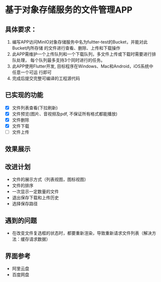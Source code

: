 # 基于对象存储服务的文件管理APP

## 具体要求：
1. 编写APP访问MinIO对象存储服务中名为fultter-test的Bucket，并能对此Bucket内所存储
的文件进行查看、删除、上传和下载操作
2. 此APP需维护一个上传队列和一个下载队列，多文件上传或下载时需要进行排队处理，
每个队列最多支持3个同时进行的任务。
3. 此APP使用Flutter开发, 目标程序在Windows、Mac和Android，iOS系统中任意一个可运
行即可
4. 完成后提交完整可编译的工程源代码

## 已实现的功能
- [x] 文件列表查看(下拉刷新)
- [x] 文件预览(图片、音视频及pdf, 不保证所有格式都能播放) 
- [x] 文件删除 
- [x] 文件下载 
- [ ] 文件上传 

## 效果展示

## 改进计划
- 文件的展示方式（列表视图，图标视图）
- 文件的排序
- 一次显示一定数量的文件
- 退出保存下载和上传历史
- 选择保存路径

## 遇到的问题
- 在改变文件复选框的状态时，都要重新渲染，导致重新请求文件列表（解决方法：缓存请求数据）

## 界面参考
- 阿里云盘
- 百度网盘
